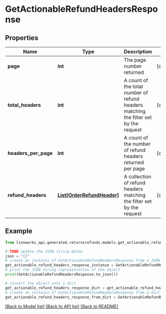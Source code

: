 # GetActionableRefundHeadersResponse


## Properties

Name | Type | Description | Notes
------------ | ------------- | ------------- | -------------
**page** | **int** | The page number returned | [optional] 
**total_headers** | **int** | A count of the total number of refund headers matching the filter set by the request | [optional] 
**headers_per_page** | **int** | A count of the number of refund headers returned per page | [optional] 
**refund_headers** | [**List[OrderRefundHeader]**](OrderRefundHeader.md) | A collection of refund headers matching the filter set by the request | [optional] 

## Example

```python
from linnworks_api.generated.returnsrefunds.models.get_actionable_refund_headers_response import GetActionableRefundHeadersResponse

# TODO update the JSON string below
json = "{}"
# create an instance of GetActionableRefundHeadersResponse from a JSON string
get_actionable_refund_headers_response_instance = GetActionableRefundHeadersResponse.from_json(json)
# print the JSON string representation of the object
print(GetActionableRefundHeadersResponse.to_json())

# convert the object into a dict
get_actionable_refund_headers_response_dict = get_actionable_refund_headers_response_instance.to_dict()
# create an instance of GetActionableRefundHeadersResponse from a dict
get_actionable_refund_headers_response_from_dict = GetActionableRefundHeadersResponse.from_dict(get_actionable_refund_headers_response_dict)
```
[[Back to Model list]](../README.md#documentation-for-models) [[Back to API list]](../README.md#documentation-for-api-endpoints) [[Back to README]](../README.md)


